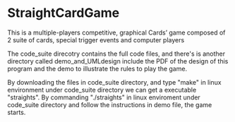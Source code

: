 # StraightCardGame
This is a multiple-players competitive, graphical Cards’ game composed of 2 suite of cards, special trigger events and computer players  

The code_suite direcotry contains the full code files, and there's is another directory called demo_and_UMLdesign include the PDF of the design of this program and the demo to illustrate the rules to play the game. 

By downloading the files in code_suite directory, and type "make" in linux environment under code_suite directory we can get a executable "straights". By commanding "./straights" in linux enviroment under code_suite directory and follow the instructions in demo file, the game starts.
